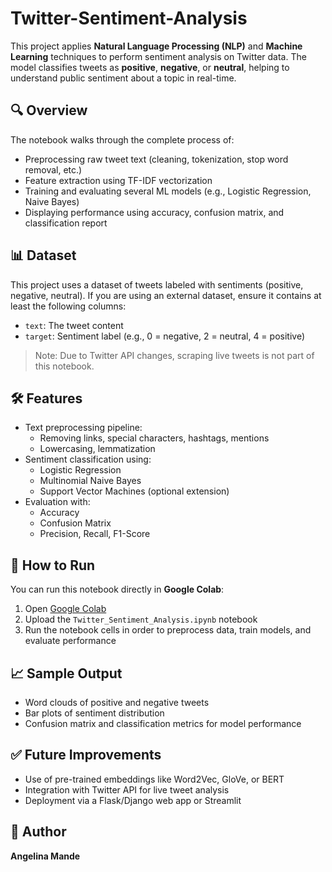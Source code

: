 # Twitter-Sentiment-Analysis

This project applies **Natural Language Processing (NLP)** and **Machine Learning** techniques to perform sentiment analysis on Twitter data. The model classifies tweets as **positive**, **negative**, or **neutral**, helping to understand public sentiment about a topic in real-time.

## 🔍 Overview

The notebook walks through the complete process of:
- Preprocessing raw tweet text (cleaning, tokenization, stop word removal, etc.)
- Feature extraction using TF-IDF vectorization
- Training and evaluating several ML models (e.g., Logistic Regression, Naive Bayes)
- Displaying performance using accuracy, confusion matrix, and classification report

## 📊 Dataset

This project uses a dataset of tweets labeled with sentiments (positive, negative, neutral). If you are using an external dataset, ensure it contains at least the following columns:
- `text`: The tweet content
- `target`: Sentiment label (e.g., 0 = negative, 2 = neutral, 4 = positive)

> Note: Due to Twitter API changes, scraping live tweets is not part of this notebook.

## 🛠️ Features

- Text preprocessing pipeline:
  - Removing links, special characters, hashtags, mentions
  - Lowercasing, lemmatization
- Sentiment classification using:
  - Logistic Regression
  - Multinomial Naive Bayes
  - Support Vector Machines (optional extension)
- Evaluation with:
  - Accuracy
  - Confusion Matrix
  - Precision, Recall, F1-Score

## 🚀 How to Run

You can run this notebook directly in **Google Colab**:

1. Open [Google Colab](https://colab.research.google.com/)
2. Upload the `Twitter_Sentiment_Analysis.ipynb` notebook
3. Run the notebook cells in order to preprocess data, train models, and evaluate performance

## 📈 Sample Output

- Word clouds of positive and negative tweets
- Bar plots of sentiment distribution
- Confusion matrix and classification metrics for model performance

## ✅ Future Improvements

- Use of pre-trained embeddings like Word2Vec, GloVe, or BERT
- Integration with Twitter API for live tweet analysis
- Deployment via a Flask/Django web app or Streamlit

## 🧠 Author

**Angelina Mande**  
